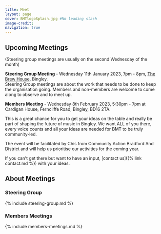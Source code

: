 ```yaml
---
title: Meet
layout: page 
cover: BMTlogoSplash.jpg #No leading slash
image-credit: 
navigation: true
---
```


## Upcoming Meetings
(Steering group meetings are usually on the second Wednesday of the month)

**Steering Group Meeting** - Wednesday 11th January 2023, 7pm - 8pm, [The Brew House](https://whatpub.com/pubs/BRA/040/bingley-brew-house-bingley), Bingley.<br/>
Steering Group meetings are about the work that needs to be done to keep the organisation going.
Members and non-members are welcome to come along to observe and to meet up.

**Members Meeting** - Wednesday 8th February 2023, 5:30pm - 7pm at Cardigan House, Ferncliffe Road, Bingley, BD16 2TA.

This is a great chance for you to get your ideas on the table and really be part of shaping the future of music in Bingley. We want ALL of you there, every voice counts and all your ideas are needed for BMT to be truly community-led.

The event will be facilitated by Chis from Community Action Bradford And District and will help us prioritise our activities for the coming year.

If you can't get there but want to have an input, [contact us]({% link contact.md %}) with your ideas.

## About Meetings

### Steering Group
{% include steering-group.md %}

### Members Meetings
{% include members-meetings.md %}